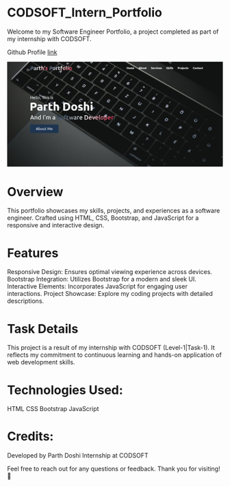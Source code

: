 # CODSOFT_Intern_Portfolio
Welcome to my Software Engineer Portfolio, a project completed as part of my internship with CODSOFT.

Github Profile [link](https://github.com/parthdoshi7)

![app](image.png) 

# Overview
This portfolio showcases my skills, projects, and experiences as a software engineer. Crafted using HTML, CSS, Bootstrap, and JavaScript for a responsive and interactive design.

# Features
Responsive Design: Ensures optimal viewing experience across devices.
Bootstrap Integration: Utilizes Bootstrap for a modern and sleek UI.
Interactive Elements: Incorporates JavaScript for engaging user interactions.
Project Showcase: Explore my coding projects with detailed descriptions.

# Task Details
This project is a result of my internship with CODSOFT (Level-1|Task-1). It reflects my commitment to continuous learning and hands-on application of web development skills.

# Technologies Used:
HTML
CSS
Bootstrap
JavaScript

# Credits:
Developed by Parth Doshi
Internship at CODSOFT

Feel free to reach out for any questions or feedback. Thank you for visiting! 🚀
